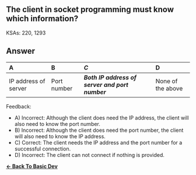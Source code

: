 ## The client in socket programming must know which information?

KSAs: 220, 1293

## Answer
| A | B | ***C*** | D |
| :--- | :--- | :--- | :--- |
| IP address of server | Port number | ***Both IP address of server and port number*** | None of the above |


Feedback:

- A) Incorrect: Although the client does need the IP address, the client will also need to know the port number.
- B) Incorrect: Although the client does need the port number, the client will also need to know the IP address.
- C) Correct: The client needs the IP address and the port number for a successful connection.
- D) Incorrect: The client can not connect if nothing is provided.

[**<- Back To Basic Dev**](../../../Basic_Dev.md)

